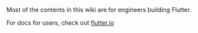 Most of the contents in this wiki are for engineers building Flutter.

For docs for users, check out [flutter.io](https://flutter.io)